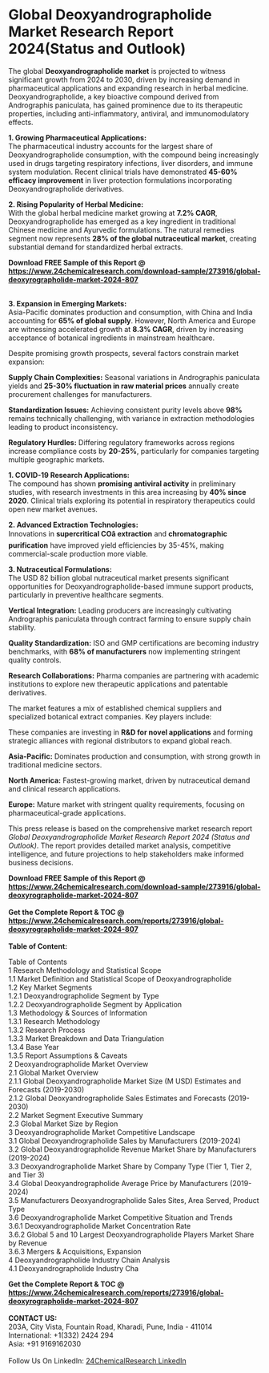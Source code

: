 <h1>Global Deoxyandrographolide Market Research Report 2024(Status and Outlook)</h1><p>The global <strong>Deoxyandrographolide market</strong> is projected to witness significant growth from 2024 to 2030, driven by increasing demand in pharmaceutical applications and expanding research in herbal medicine. Deoxyandrographolide, a key bioactive compound derived from Andrographis paniculata, has gained prominence due to its therapeutic properties, including anti-inflammatory, antiviral, and immunomodulatory effects.</p><p><strong>1. Growing Pharmaceutical Applications:</strong><br>
The pharmaceutical industry accounts for the largest share of Deoxyandrographolide consumption, with the compound being increasingly used in drugs targeting respiratory infections, liver disorders, and immune system modulation. Recent clinical trials have demonstrated <strong>45-60% efficacy improvement</strong> in liver protection formulations incorporating Deoxyandrographolide derivatives.</p><p><strong>2. Rising Popularity of Herbal Medicine:</strong><br>
With the global herbal medicine market growing at <strong>7.2% CAGR</strong>, Deoxyandrographolide has emerged as a key ingredient in traditional Chinese medicine and Ayurvedic formulations. The natural remedies segment now represents <strong>28% of the global nutraceutical market</strong>, creating substantial demand for standardized herbal extracts.</p><div><b>Download FREE Sample of this Report @ 
            <a href="https://www.24chemicalresearch.com/download-sample/273916/global-deoxyrographolide-market-2024-807">
            https://www.24chemicalresearch.com/download-sample/273916/global-deoxyrographolide-market-2024-807</a></b></div><br><p><strong>3. Expansion in Emerging Markets:</strong><br>
Asia-Pacific dominates production and consumption, with China and India accounting for <strong>65% of global supply</strong>. However, North America and Europe are witnessing accelerated growth at <strong>8.3% CAGR</strong>, driven by increasing acceptance of botanical ingredients in mainstream healthcare.</p><p>Despite promising growth prospects, several factors constrain market expansion:</p><p><strong>Supply Chain Complexities:</strong> Seasonal variations in Andrographis paniculata yields and <strong>25-30% fluctuation in raw material prices</strong> annually create procurement challenges for manufacturers.</p><p><strong>Standardization Issues:</strong> Achieving consistent purity levels above <strong>98%</strong> remains technically challenging, with variance in extraction methodologies leading to product inconsistency.</p><p><strong>Regulatory Hurdles:</strong> Differing regulatory frameworks across regions increase compliance costs by <strong>20-25%</strong>, particularly for companies targeting multiple geographic markets.</p><p><strong>1. COVID-19 Research Applications:</strong><br>
The compound has shown <strong>promising antiviral activity</strong> in preliminary studies, with research investments in this area increasing by <strong>40% since 2020</strong>. Clinical trials exploring its potential in respiratory therapeutics could open new market avenues.</p><p><strong>2. Advanced Extraction Technologies:</strong><br>
Innovations in <strong>supercritical COâ extraction</strong> and <strong>chromatographic purification</strong> have improved yield efficiencies by 35-45%, making commercial-scale production more viable.</p><p><strong>3. Nutraceutical Formulations:</strong><br>
The USD 82 billion global nutraceutical market presents significant opportunities for Deoxyandrographolide-based immune support products, particularly in preventive healthcare segments.</p><p><strong>Vertical Integration:</strong> Leading producers are increasingly cultivating Andrographis paniculata through contract farming to ensure supply chain stability.</p><p><strong>Quality Standardization:</strong> ISO and GMP certifications are becoming industry benchmarks, with <strong>68% of manufacturers</strong> now implementing stringent quality controls.</p><p><strong>Research Collaborations:</strong> Pharma companies are partnering with academic institutions to explore new therapeutic applications and patentable derivatives.</p><p>The market features a mix of established chemical suppliers and specialized botanical extract companies. Key players include:</p><p>These companies are investing in <strong>R&amp;D for novel applications</strong> and forming strategic alliances with regional distributors to expand global reach.</p><p><strong>Asia-Pacific:</strong> Dominates production and consumption, with strong growth in traditional medicine sectors.</p><p><strong>North America:</strong> Fastest-growing market, driven by nutraceutical demand and clinical research applications.</p><p><strong>Europe:</strong> Mature market with stringent quality requirements, focusing on pharmaceutical-grade applications.</p><p>This press release is based on the comprehensive market research report <em>Global Deoxyandrographolide Market Research Report 2024 (Status and Outlook)</em>. The report provides detailed market analysis, competitive intelligence, and future projections to help stakeholders make informed business decisions.</p><div><b>Download FREE Sample of this Report @ 
            <a href="https://www.24chemicalresearch.com/download-sample/273916/global-deoxyrographolide-market-2024-807">
            https://www.24chemicalresearch.com/download-sample/273916/global-deoxyrographolide-market-2024-807</a></b></div><br><div><b>Get the Complete Report & TOC @ 
            <a href="https://www.24chemicalresearch.com/reports/273916/global-deoxyrographolide-market-2024-807">
            https://www.24chemicalresearch.com/reports/273916/global-deoxyrographolide-market-2024-807</a></b></div><br>
            <b>Table of Content:</b><p>Table of Contents<br />
1 Research Methodology and Statistical Scope<br />
1.1 Market Definition and Statistical Scope of Deoxyandrographolide<br />
1.2 Key Market Segments<br />
1.2.1 Deoxyandrographolide Segment by Type<br />
1.2.2 Deoxyandrographolide Segment by Application<br />
1.3 Methodology & Sources of Information<br />
1.3.1 Research Methodology<br />
1.3.2 Research Process<br />
1.3.3 Market Breakdown and Data Triangulation<br />
1.3.4 Base Year<br />
1.3.5 Report Assumptions & Caveats<br />
2 Deoxyandrographolide Market Overview<br />
2.1 Global Market Overview<br />
2.1.1 Global Deoxyandrographolide Market Size (M USD) Estimates and Forecasts (2019-2030)<br />
2.1.2 Global Deoxyandrographolide Sales Estimates and Forecasts (2019-2030)<br />
2.2 Market Segment Executive Summary<br />
2.3 Global Market Size by Region<br />
3 Deoxyandrographolide Market Competitive Landscape<br />
3.1 Global Deoxyandrographolide Sales by Manufacturers (2019-2024)<br />
3.2 Global Deoxyandrographolide Revenue Market Share by Manufacturers (2019-2024)<br />
3.3 Deoxyandrographolide Market Share by Company Type (Tier 1, Tier 2, and Tier 3)<br />
3.4 Global Deoxyandrographolide Average Price by Manufacturers (2019-2024)<br />
3.5 Manufacturers Deoxyandrographolide Sales Sites, Area Served, Product Type<br />
3.6 Deoxyandrographolide Market Competitive Situation and Trends<br />
3.6.1 Deoxyandrographolide Market Concentration Rate<br />
3.6.2 Global 5 and 10 Largest Deoxyandrographolide Players Market Share by Revenue<br />
3.6.3 Mergers & Acquisitions, Expansion<br />
4 Deoxyandrographolide Industry Chain Analysis<br />
4.1 Deoxyandrographolide Industry Cha</p><div><b>Get the Complete Report & TOC @ 
            <a href="https://www.24chemicalresearch.com/reports/273916/global-deoxyrographolide-market-2024-807">
            https://www.24chemicalresearch.com/reports/273916/global-deoxyrographolide-market-2024-807</a></b></div><br><b>CONTACT US:</b><br>
            203A, City Vista, Fountain Road, Kharadi, Pune, India - 411014<br>
            International: +1(332) 2424 294<br>
            Asia: +91 9169162030 <br><br>
            Follow Us On LinkedIn: <a href="https://www.linkedin.com/company/24chemicalresearch/">24ChemicalResearch LinkedIn</a>